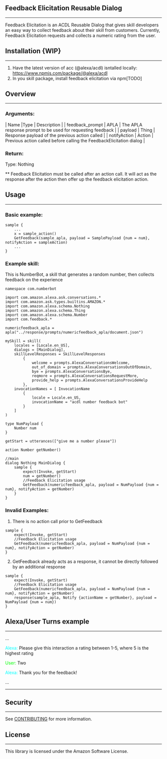 ## Feedback Elicitation Reusable Dialog
___

Feedback Elicitation is an ACDL Reusable Dialog that gives skill developers an easy way to collect feedback about their skill from customers. Currently, Feedback Elicitation requests and collects a numeric rating from the user.


## Installation {WIP}
___

1. Have the latest version of acc (@alexa/acdl) isntalled locally: https://www.npmjs.com/package/@alexa/acdl
2. In you skill package, install feedback elicitation via npm[TODO]


## Overview
___

### Arguments:

| Name |Type | Description |
| feedback_prompt | APLA | The APLA response prompt to be used for requesting feedback |
| payload | Thing | Response payload of the previous action called |
| notifyAction | Action | Previous action called before calling the FeedbackElicitation dialog |
						
### Return:
Type: Nothing

** Feedback Elicitation must be called after an action call. It will act as the response after the action then offer up the feedback elicitation action.


## Usage
___

### Basic example:

```
sample {
    ...
    x = sample_action()
    GetFeedback(sample_apla, payload = SamplePayload {num = num}, notifyAction = sampleAction)
    ...
}
```


### Example skill: 
This is NumberBot, a skill that generates a random number, then collects feedback on the experience

```
namespace com.numberbot

import com.amazon.alexa.ask.conversations.*
import com.amazon.ask.types.builtins.AMAZON.*
import com.amazon.alexa.schema.Nothing
import com.amazon.alexa.schema.Thing
import com.amazon.alexa.schema.Number
import com.feedback.*

numericfeedback_apla = apla("../response/prompts/numericfeedback_apla/document.json")

mySkill = skill(
    locales = [Locale.en_US],
    dialogs = [MainDialog],
    skillLevelResponses = SkillLevelResponses
        {
            welcome = prompts.AlexaConversationsWelcome,
            out_of_domain = prompts.AlexaConversationsOutOfDomain,
            bye = prompts.AlexaConversationsBye,
            reqmore = prompts.AlexaConversationsRequestMore,
            provide_help = prompts.AlexaConversationsProvideHelp
        },
    invocationNames = [ InvocationName 
        {
            locale = Locale.en_US,
            invocationName = "acdl number feedback bot"  
        }
    ]
)

type NumPayload {
    Number num
}

getStart = utterances(["give me a number please"])

action Number getNumber()

//main
dialog Nothing MainDialog {
    sample {
        expect(Invoke, getStart)
        num = getNumber()
        //Feedback Elicitation usage
        GetFeedback(numericfeedback_apla, payload = NumPayload {num = num}, notifyAction = getNumber)  
    }
}
```


### Invalid Examples:
1. There is no action call prior to GetFeedback

```
sample {
    expect(Invoke, getStart)
    //Feedback Elicitation usage
    GetFeedback(numericfeedback_apla, payload = NumPayload {num = num}, notifyAction = getNumber)  
}
```

2. GetFeedback already acts as a response, it cannot be directly followed by an additional response

```
sample {
    expect(Invoke, getStart)
    //Feedback Elicitation usage
    GetFeedback(numericfeedback_apla, payload = NumPayload {num = num}, notifyAction = getNumber)  
    response(sample_apla, Notify {actionName = getNumber}, payload = NumPayload {num = num})
}
```


## Alexa/User Turns example
___

...

<span style="color:cyan">Alexa:</span> Please give this interaction a rating between 1-5, where 5 is the highest rating

<span style="color:lime">User:</span> Two

<span style="color:cyan">Alexa:</span> Thank you for the feedback!

...

___
## Security
___
See [CONTRIBUTING](CONTRIBUTING.md#security-issue-notifications) for more information.

## License
___
This library is licensed under the Amazon Software License.

